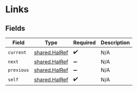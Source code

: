 # Links


## Fields

| Field                                                 | Type                                                  | Required                                              | Description                                           |
| ----------------------------------------------------- | ----------------------------------------------------- | ----------------------------------------------------- | ----------------------------------------------------- |
| `current`                                             | [shared.HalRef](../../../sdk/models/shared/halref.md) | :heavy_check_mark:                                    | N/A                                                   |
| `next`                                                | [shared.HalRef](../../../sdk/models/shared/halref.md) | :heavy_minus_sign:                                    | N/A                                                   |
| `previous`                                            | [shared.HalRef](../../../sdk/models/shared/halref.md) | :heavy_minus_sign:                                    | N/A                                                   |
| `self`                                                | [shared.HalRef](../../../sdk/models/shared/halref.md) | :heavy_check_mark:                                    | N/A                                                   |
